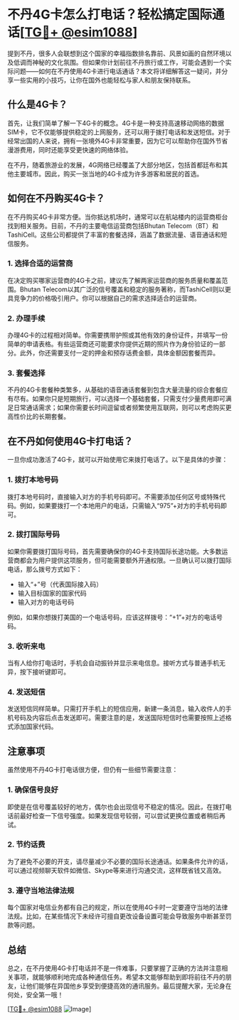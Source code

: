 # 不丹4G卡怎么打电话？轻松搞定国际通话[[TG💪+ @esim1088](https://t.me/s/esim1088)]

提到不丹，很多人会联想到这个国家的幸福指数排名靠前、风景如画的自然环境以及低调而神秘的文化氛围。但如果你计划前往不丹旅行或工作，可能会遇到一个实际问题——如何在不丹使用4G卡进行电话通话？本文将详细解答这一疑问，并分享一些实用的小技巧，让你在国外也能轻松与家人和朋友保持联系。

## 什么是4G卡？

首先，让我们简单了解一下4G卡的概念。4G卡是一种支持高速移动网络的数据SIM卡，它不仅能够提供稳定的上网服务，还可以用于拨打电话和发送短信。对于经常出国的人来说，拥有一张境外4G卡非常重要，因为它可以帮助你在国外节省漫游费用，同时还能享受更快速的网络体验。

在不丹，随着旅游业的发展，4G网络已经覆盖了大部分地区，包括首都廷布和其他主要城市。因此，购买一张当地的4G卡成为许多游客和居民的首选。

## 如何在不丹购买4G卡？

在不丹购买4G卡非常方便。当你抵达机场时，通常可以在航站楼内的运营商柜台找到相关服务。目前，不丹的主要电信运营商包括Bhutan Telecom（BT）和TashiCell。这些公司都提供了丰富的套餐选择，涵盖了数据流量、语音通话和短信服务。

### 1. 选择合适的运营商

在决定购买哪家运营商的4G卡之前，建议先了解两家运营商的服务质量和覆盖范围。Bhutan Telecom以其广泛的信号覆盖和稳定的服务著称，而TashiCell则以更具竞争力的价格吸引用户。你可以根据自己的需求选择适合的运营商。

### 2. 办理手续

办理4G卡的过程相对简单。你需要携带护照或其他有效的身份证件，并填写一份简单的申请表格。有些运营商还可能要求你提供近期的照片作为身份验证的一部分。此外，你还需要支付一定的押金和预存话费金额，具体金额因套餐而异。

### 3. 套餐选择

不丹的4G卡套餐种类繁多，从基础的语音通话套餐到包含大量流量的综合套餐应有尽有。如果你只是短期旅行，可以选择一个基础套餐，只需支付少量费用即可满足日常通话需求；如果你需要长时间逗留或者频繁使用互联网，则可以考虑购买更高性价比的长期套餐。

## 在不丹如何使用4G卡打电话？

一旦你成功激活了4G卡，就可以开始使用它来拨打电话了。以下是具体的步骤：

### 1. 拨打本地号码

拨打本地号码时，直接输入对方的手机号码即可。不需要添加任何区号或特殊代码。例如，如果要拨打一个本地用户的电话，只需输入“975”+对方的手机号码即可。

### 2. 拨打国际号码

如果你需要拨打国际号码，首先需要确保你的4G卡支持国际长途功能。大多数运营商都会为用户提供这项服务，但可能需要额外开通权限。一旦确认可以拨打国际电话，那么拨号方式如下：

- 输入“+”号（代表国际接入码）
- 输入目标国家的国家代码
- 输入对方的电话号码

例如，如果你想拨打美国的一个电话号码，应该这样拨号：“+1”+对方的电话号码。

### 3. 收听来电

当有人给你打电话时，手机会自动振铃并显示来电信息。接听方式与普通手机无异，按下接听键即可。

### 4. 发送短信

发送短信同样简单。只需打开手机上的短信应用，新建一条消息，输入收件人的手机号码及内容后点击发送即可。需要注意的是，发送国际短信时也需要按照上述格式添加国家代码。

## 注意事项

虽然使用不丹4G卡打电话很方便，但仍有一些细节需要注意：

### 1. 确保信号良好

即使是在信号覆盖较好的地方，偶尔也会出现信号不稳定的情况。因此，在拨打电话前最好检查一下信号强度。如果发现信号较弱，可以尝试更换位置或者稍后再试。

### 2. 节约话费

为了避免不必要的开支，请尽量减少不必要的国际长途通话。如果条件允许的话，可以通过视频聊天软件如微信、Skype等来进行沟通交流，这样既省钱又高效。

### 3. 遵守当地法律法规

每个国家对电信业务都有自己的规定，所以在使用4G卡时一定要遵守当地的法律法规。比如，在某些情况下未经许可擅自更改设备设置可能会导致服务中断甚至罚款等问题。

## 总结

总之，在不丹使用4G卡打电话并不是一件难事，只要掌握了正确的方法并注意相关事项，就能够顺利地完成各种通信任务。希望本文能够帮助到即将前往不丹的朋友，让他们能够在异国他乡享受到便捷高效的通讯服务。最后提醒大家，无论身在何处，安全第一哦！

[[TG💪+ @esim1088](https://t.me/s/esim1088) ![Image](https://i.postimg.cc/4NQfJmqS/Snipaste-2025-05-13-00-14-12.png)]